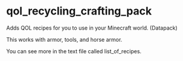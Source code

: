 # qol_recycling_crafting_pack
Adds QOL recipes for you to use in your Minecraft world. (Datapack)

This works with armor, tools, and horse armor.

You can see more in the text file called list_of_recipes.